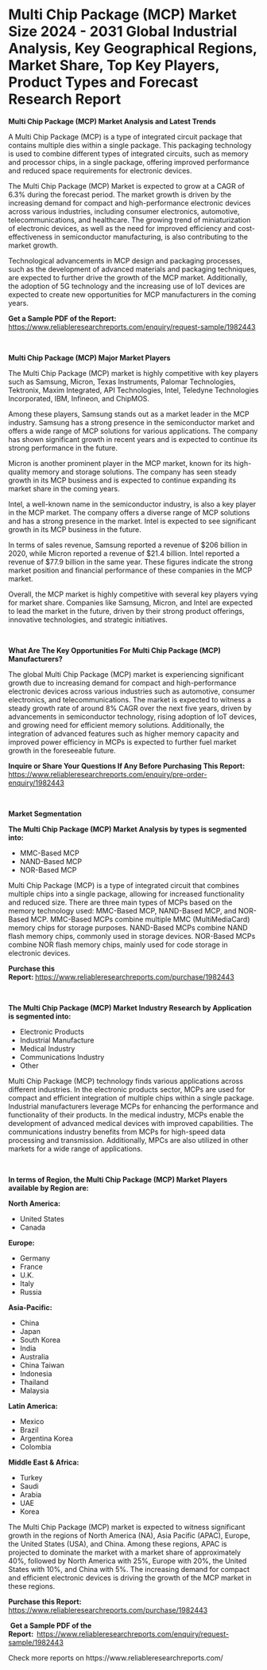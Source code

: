 <p><h1>Multi Chip Package (MCP) Market Size 2024 - 2031 Global Industrial Analysis, Key Geographical Regions, Market Share, Top Key Players, Product Types and Forecast Research Report</h1></p><p><strong>Multi Chip Package (MCP) Market Analysis and Latest Trends</strong></p>
<p><p>A Multi Chip Package (MCP) is a type of integrated circuit package that contains multiple dies within a single package. This packaging technology is used to combine different types of integrated circuits, such as memory and processor chips, in a single package, offering improved performance and reduced space requirements for electronic devices.</p><p>The Multi Chip Package (MCP) Market is expected to grow at a CAGR of 6.3% during the forecast period. The market growth is driven by the increasing demand for compact and high-performance electronic devices across various industries, including consumer electronics, automotive, telecommunications, and healthcare. The growing trend of miniaturization of electronic devices, as well as the need for improved efficiency and cost-effectiveness in semiconductor manufacturing, is also contributing to the market growth.</p><p>Technological advancements in MCP design and packaging processes, such as the development of advanced materials and packaging techniques, are expected to further drive the growth of the MCP market. Additionally, the adoption of 5G technology and the increasing use of IoT devices are expected to create new opportunities for MCP manufacturers in the coming years.</p></p>
<p><strong>Get a Sample PDF of the Report:&nbsp;</strong> <a href="https://www.reliableresearchreports.com/enquiry/request-sample/1982443">https://www.reliableresearchreports.com/enquiry/request-sample/1982443</a></p>
<p>&nbsp;</p>
<p><strong>Multi Chip Package (MCP) Major Market Players</strong></p>
<p><p>The Multi Chip Package (MCP) market is highly competitive with key players such as Samsung, Micron, Texas Instruments, Palomar Technologies, Tektronix, Maxim Integrated, API Technologies, Intel, Teledyne Technologies Incorporated, IBM, Infineon, and ChipMOS. </p><p>Among these players, Samsung stands out as a market leader in the MCP industry. Samsung has a strong presence in the semiconductor market and offers a wide range of MCP solutions for various applications. The company has shown significant growth in recent years and is expected to continue its strong performance in the future. </p><p>Micron is another prominent player in the MCP market, known for its high-quality memory and storage solutions. The company has seen steady growth in its MCP business and is expected to continue expanding its market share in the coming years.</p><p>Intel, a well-known name in the semiconductor industry, is also a key player in the MCP market. The company offers a diverse range of MCP solutions and has a strong presence in the market. Intel is expected to see significant growth in its MCP business in the future.</p><p>In terms of sales revenue, Samsung reported a revenue of $206 billion in 2020, while Micron reported a revenue of $21.4 billion. Intel reported a revenue of $77.9 billion in the same year. These figures indicate the strong market position and financial performance of these companies in the MCP market.</p><p>Overall, the MCP market is highly competitive with several key players vying for market share. Companies like Samsung, Micron, and Intel are expected to lead the market in the future, driven by their strong product offerings, innovative technologies, and strategic initiatives.</p></p>
<p>&nbsp;</p>
<p><strong>What Are The Key Opportunities For Multi Chip Package (MCP) Manufacturers?</strong></p>
<p><p>The global Multi Chip Package (MCP) market is experiencing significant growth due to increasing demand for compact and high-performance electronic devices across various industries such as automotive, consumer electronics, and telecommunications. The market is expected to witness a steady growth rate of around 8% CAGR over the next five years, driven by advancements in semiconductor technology, rising adoption of IoT devices, and growing need for efficient memory solutions. Additionally, the integration of advanced features such as higher memory capacity and improved power efficiency in MCPs is expected to further fuel market growth in the foreseeable future.</p></p>
<p><strong>Inquire or Share Your Questions If Any Before Purchasing This Report:</strong> <a href="https://www.reliableresearchreports.com/enquiry/pre-order-enquiry/1982443">https://www.reliableresearchreports.com/enquiry/pre-order-enquiry/1982443</a></p>
<p>&nbsp;</p>
<p><strong>Market Segmentation</strong></p>
<p><strong>The Multi Chip Package (MCP) Market Analysis by types is segmented into:</strong></p>
<p><ul><li>MMC-Based MCP</li><li>NAND-Based MCP</li><li>NOR-Based MCP</li></ul></p>
<p><p>Multi Chip Package (MCP) is a type of integrated circuit that combines multiple chips into a single package, allowing for increased functionality and reduced size. There are three main types of MCPs based on the memory technology used: MMC-Based MCP, NAND-Based MCP, and NOR-Based MCP. MMC-Based MCPs combine multiple MMC (MultiMediaCard) memory chips for storage purposes. NAND-Based MCPs combine NAND flash memory chips, commonly used in storage devices. NOR-Based MCPs combine NOR flash memory chips, mainly used for code storage in electronic devices.</p></p>
<p><strong>Purchase this Report:&nbsp;</strong><a href="https://www.reliableresearchreports.com/purchase/1982443">https://www.reliableresearchreports.com/purchase/1982443</a></p>
<p>&nbsp;</p>
<p><strong>The Multi Chip Package (MCP) Market Industry Research by Application is segmented into:</strong></p>
<p><ul><li>Electronic Products</li><li>Industrial Manufacture</li><li>Medical Industry</li><li>Communications Industry</li><li>Other</li></ul></p>
<p><p>Multi Chip Package (MCP) technology finds various applications across different industries. In the electronic products sector, MCPs are used for compact and efficient integration of multiple chips within a single package. Industrial manufacturers leverage MCPs for enhancing the performance and functionality of their products. In the medical industry, MCPs enable the development of advanced medical devices with improved capabilities. The communications industry benefits from MCPs for high-speed data processing and transmission. Additionally, MPCs are also utilized in other markets for a wide range of applications.</p></p>
<p>&nbsp;</p>
<p><strong>In terms of Region, the Multi Chip Package (MCP) Market Players available by Region are:</strong></p>
<p>
    <p> <strong> North America: </strong>
        <ul>
            <li>United States</li>
            <li>Canada</li>
        </ul>
        </p> 
    <p> <strong> Europe: </strong>
        <ul>
            <li>Germany</li>
            <li>France</li>
            <li>U.K.</li>
            <li>Italy</li>
            <li>Russia</li>
        </ul>
        </p> 
    <p> <strong> Asia-Pacific: </strong>
        <ul>
            <li>China</li>
            <li>Japan</li>
            <li>South Korea</li>
            <li>India</li>
            <li>Australia</li>
            <li>China Taiwan</li>
            <li>Indonesia</li>
            <li>Thailand</li>
            <li>Malaysia</li>
        </ul>
        </p> 
    <p> <strong> Latin America: </strong>
        <ul>
            <li>Mexico</li>
            <li>Brazil</li>
            <li>Argentina Korea</li>
            <li>Colombia</li>
        </ul>
        </p> 
    <p> <strong> Middle East & Africa: </strong>
        <ul>
            <li>Turkey</li>
            <li>Saudi</li>
            <li>Arabia</li>
            <li>UAE</li>
            <li>Korea</li>
        </ul>
    </p>
    </p>
<p><p>The Multi Chip Package (MCP) market is expected to witness significant growth in the regions of North America (NA), Asia Pacific (APAC), Europe, the United States (USA), and China. Among these regions, APAC is projected to dominate the market with a market share of approximately 40%, followed by North America with 25%, Europe with 20%, the United States with 10%, and China with 5%. The increasing demand for compact and efficient electronic devices is driving the growth of the MCP market in these regions.</p></p>
<p><strong>Purchase this Report: </strong><a href="https://www.reliableresearchreports.com/purchase/1982443">https://www.reliableresearchreports.com/purchase/1982443</a></p>
<p>&nbsp;<strong>Get a Sample PDF of the Report:&nbsp;&nbsp;</strong><a href="https://www.reliableresearchreports.com/enquiry/request-sample/1982443">https://www.reliableresearchreports.com/enquiry/request-sample/1982443</a></p>
<p><strong></strong></p>
<p>Check more reports on https://www.reliableresearchreports.com/</p>